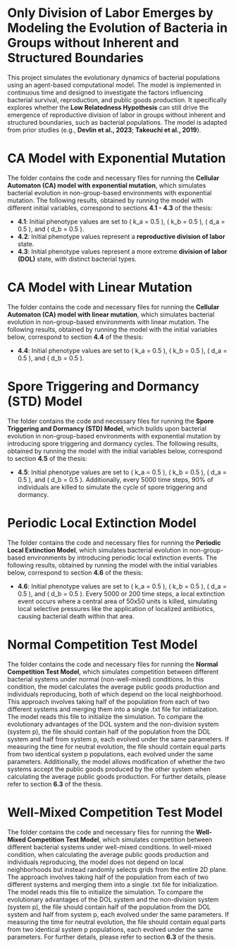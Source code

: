 # **Only Division of Labor Emerges by Modeling the Evolution of Bacteria in Groups without Inherent and Structured Boundaries**

This project simulates the evolutionary dynamics of bacterial populations using an agent-based computational model. The model is implemented in continuous time and designed to investigate the factors influencing bacterial survival, reproduction, and public goods production. It specifically explores whether the **Low Relatedness Hypothesis** can still drive the emergence of reproductive division of labor in groups without inherent and structured boundaries, such as bacterial populations. The model is adapted from prior studies (e.g., **Devlin et al., 2023**; **Takeuchi et al., 2019**).

# CA Model with Exponential Mutation

The folder contains the code and necessary files for running the **Cellular Automaton (CA) model with exponential mutation**, which simulates bacterial evolution in non-group-based environments with exponential mutation. The following results, obtained by running the model with different initial variables, correspond to sections **4.1 - 4.3** of the thesis:

- **4.1**: Initial phenotype values are set to \( k_a = 0.5 \), \( k_b = 0.5 \), \( d_a = 0.5 \), and \( d_b = 0.5 \).
- **4.2**: Initial phenotype values represent a **reproductive division of labor** state.
- **4.3**: Initial phenotype values represent a more extreme **division of labor (DOL)** state, with distinct bacterial types.

# CA Model with Linear Mutation

The folder contains the code and necessary files for running the **Cellular Automaton (CA) model with linear mutation**, which simulates bacterial evolution in non-group-based environments with linear mutation. The following results, obtained by running the model with the initial variables below, correspond to section **4.4** of the thesis:

- **4.4**: Initial phenotype values are set to \( k_a = 0.5 \), \( k_b = 0.5 \), \( d_a = 0.5 \), and \( d_b = 0.5 \).

# Spore Triggering and Dormancy (STD) Model

The folder contains the code and necessary files for running the **Spore Triggering and Dormancy (STD) Model**, which builds upon bacterial evolution in non-group-based environments with exponential mutation by introducing spore triggering and dormancy cycles. The following results, obtained by running the model with the initial variables below, correspond to section **4.5** of the thesis:

- **4.5**: Initial phenotype values are set to \( k_a = 0.5 \), \( k_b = 0.5 \), \( d_a = 0.5 \), and \( d_b = 0.5 \). Additionally, every 5000 time steps, 90% of individuals are killed to simulate the cycle of spore triggering and dormancy.

# Periodic Local Extinction Model

The folder contains the code and necessary files for running the **Periodic Local Extinction Model**, which simulates bacterial evolution in non-group-based environments by introducing periodic local extinction events. The following results, obtained by running the model with the initial variables below, correspond to section **4.6** of the thesis:

- **4.6**: Initial phenotype values are set to \( k_a = 0.5 \), \( k_b = 0.5 \), \( d_a = 0.5 \), and \( d_b = 0.5 \). Every 5000 or 200 time steps, a local extinction event occurs where a central area of 50x50 units is killed, simulating local selective pressures like the application of localized antibiotics, causing bacterial death within that area.

# Normal Competition Test Model

The folder contains the code and necessary files for running the **Normal Competition Test Model**, which simulates competition between different bacterial systems under normal (non-well-mixed) conditions. In this condition, the model calculates the average public goods production and individuals reproducing, both of which depend on the local neighborhood. This approach involves taking half of the population from each of two different systems and merging them into a single .txt file for initialization. The model reads this file to initialize the simulation. To compare the evolutionary advantages of the DOL system and the non-division system (system p), the file should contain half of the population from the DOL system and half from system p, each evolved under the same parameters. If measuring the time for neutral evolution, the file should contain equal parts from two identical system p populations, each evolved under the same parameters. Additionally, the model allows modification of whether the two systems accept the public goods produced by the other system when calculating the average public goods production. For further details, please refer to section **6.3** of the thesis.


# Well-Mixed Competition Test Model

The folder contains the code and necessary files for running the **Well-Mixed Competition Test Model**, which simulates competition between different bacterial systems under well-mixed conditions. In well-mixed condition, when calculating the average public goods production and individuals reproducing, the model does not depend on local neighborhoods but instead randomly selects grids from the entire 2D plane. The approach involves taking half of the population from each of two different systems and merging them into a single .txt file for initialization. The model reads this file to initialize the simulation. To compare the evolutionary advantages of the DOL system and the non-division system (system p), the file should contain half of the population from the DOL system and half from system p, each evolved under the same parameters. If measuring the time for neutral evolution, the file should contain equal parts from two identical system p populations, each evolved under the same parameters. For further details, please refer to section **6.3** of the thesis.












